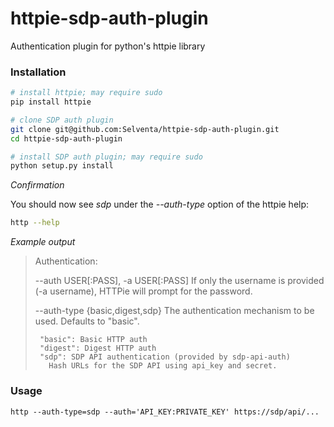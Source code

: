 # httpie-sdp-auth-plugin

Authentication plugin for python's httpie library

### Installation

```bash
# install httpie; may require sudo
pip install httpie

# clone SDP auth plugin
git clone git@github.com:Selventa/httpie-sdp-auth-plugin.git
cd httpie-sdp-auth-plugin

# install SDP auth plugin; may require sudo
python setup.py install
```

*Confirmation*

You should now see *sdp* under the *--auth-type* option of the httpie help:

```bash
http --help
```

*Example output*

> Authentication:
>
>  --auth USER[:PASS], -a USER[:PASS]
>      If only the username is provided (-a username), HTTPie will prompt
>      for the password.
>      
>
>  --auth-type {basic,digest,sdp}
>      The authentication mechanism to be used. Defaults to "basic".
>      
>      "basic": Basic HTTP auth
>      "digest": Digest HTTP auth
>      "sdp": SDP API authentication (provided by sdp-api-auth)
>        Hash URLs for the SDP API using api_key and secret.

### Usage

```
http --auth-type=sdp --auth='API_KEY:PRIVATE_KEY' https://sdp/api/...
```
